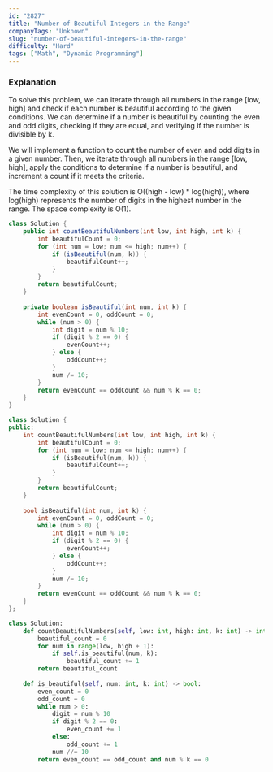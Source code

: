 ```yaml
---
id: "2827"
title: "Number of Beautiful Integers in the Range"
companyTags: "Unknown"
slug: "number-of-beautiful-integers-in-the-range"
difficulty: "Hard"
tags: ["Math", "Dynamic Programming"]
---
```


### Explanation

To solve this problem, we can iterate through all numbers in the range [low, high] and check if each number is beautiful according to the given conditions. We can determine if a number is beautiful by counting the even and odd digits, checking if they are equal, and verifying if the number is divisible by k. 

We will implement a function to count the number of even and odd digits in a given number. Then, we iterate through all numbers in the range [low, high], apply the conditions to determine if a number is beautiful, and increment a count if it meets the criteria.

The time complexity of this solution is O((high - low) * log(high)), where log(high) represents the number of digits in the highest number in the range. The space complexity is O(1).
```java
class Solution {
    public int countBeautifulNumbers(int low, int high, int k) {
        int beautifulCount = 0;
        for (int num = low; num <= high; num++) {
            if (isBeautiful(num, k)) {
                beautifulCount++;
            }
        }
        return beautifulCount;
    }
    
    private boolean isBeautiful(int num, int k) {
        int evenCount = 0, oddCount = 0;
        while (num > 0) {
            int digit = num % 10;
            if (digit % 2 == 0) {
                evenCount++;
            } else {
                oddCount++;
            }
            num /= 10;
        }
        return evenCount == oddCount && num % k == 0;
    }
}
```

```cpp
class Solution {
public:
    int countBeautifulNumbers(int low, int high, int k) {
        int beautifulCount = 0;
        for (int num = low; num <= high; num++) {
            if (isBeautiful(num, k)) {
                beautifulCount++;
            }
        }
        return beautifulCount;
    }
    
    bool isBeautiful(int num, int k) {
        int evenCount = 0, oddCount = 0;
        while (num > 0) {
            int digit = num % 10;
            if (digit % 2 == 0) {
                evenCount++;
            } else {
                oddCount++;
            }
            num /= 10;
        }
        return evenCount == oddCount && num % k == 0;
    }
};
```

```python
class Solution:
    def countBeautifulNumbers(self, low: int, high: int, k: int) -> int:
        beautiful_count = 0
        for num in range(low, high + 1):
            if self.is_beautiful(num, k):
                beautiful_count += 1
        return beautiful_count
    
    def is_beautiful(self, num: int, k: int) -> bool:
        even_count = 0
        odd_count = 0
        while num > 0:
            digit = num % 10
            if digit % 2 == 0:
                even_count += 1
            else:
                odd_count += 1
            num //= 10
        return even_count == odd_count and num % k == 0
```